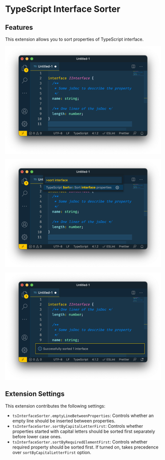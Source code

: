 # TypeScript Interface Sorter

## Features

This extension allows you to sort properties of TypeScript interface.

![before command](./images/demo_before.png "Before sorting interface")

![find command](./images/demo_command_menu.png "Find sort command")

![after command](./images/demo_after.png "After sorting interface")

## Extension Settings

This extension contributes the following settings:

- `tsInterfaceSorter.emptyLineBetweenProperties`: Controls whether an empty line should be inserted between properties.
- `tsInterfaceSorter.sortByCapitalLetterFirst`: Controls whether properties started with capital letters should be sorted first separately before lower case ones.
- `tsInterfaceSorter.sortByRequiredElementFirst`: Controls whether required property should be sorted first. If turned on, takes precedence over `sortByCapitalLetterFirst` option.
